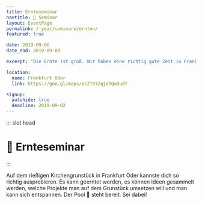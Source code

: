 ```yaml
---
title: Ernteseminar
navtitle: 🍎 Seminar
layout: EventPage
permalink: /:year/seminare/ernten/
featured: true

date: 2019-09-06
date_end: 2019-09-08

excerpt: "Die Ernte ist groß. Wir haben eine richtig gute Zeit in Frankfurt Oder. Erfrischender Pool inklusive!"

location:
  name: Frankfurt Oder
  link: https://goo.gl/maps/ocZT972qjohQw3ud7

signup:
  autohide: true
  deadline: 2019-09-02
---
```


::: slot head

# :sunflower: Ernte&shy;seminar

:::

Auf dem rießigen Kirchengrunstück in Frankfurt Oder kannste dich so richtig ausprobieren. Es kann geerntet werden, es können Ideen gesammelt werden, welche Projekte man auf dem Grunstück umsetzen will und man kann sich entspannen.
Der Pool 🛁 steht bereit. Sei dabei!
